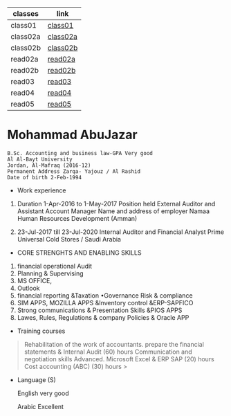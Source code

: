

| classes     | link   |
| -----------| -----------------------|
| class01    |[class01](class01.md)   |
| class02a   |[class02a](class02a.md) |
| class02b   |[class02b](class02b.md) |
| read02a    |[read02a](read02a.md)   |
| read02b    |[read02b](read02b.md)   |
| read03     |[read03](read03.md)     |
| read04     |[read04](read04.md)     |
| read05     |[read05](read05.md)     |

# Mohammad AbuJazar
```
B.Sc. Accounting and business law-GPA Very good
Al Al-Bayt University
Jordan, Al-Mafraq (2016-12)
Permanent Address Zarqa- Yajouz / Al Rashid
Date of birth 2-Feb-1994
```
* Work experience
1. Duration 1-Apr-2016 to 1-May-2017
Position held External Auditor and Assistant Account Manager
Name and address of
employer
Namaa Human Resources Development (Amman)

2. 23-Jul-2017 till 23-Jul-2020
Internal Auditor and Financial Analyst 
Prime Universal Cold Stores / Saudi  Arabia

* CORE STRENGHTS AND ENABLING SKILLS
1. financial operational Audit
2. Planning & Supervising 
3. MS OFFICE, 
4. Outlook 
5. financial reporting &Taxation •Governance Risk & compliance 
6. SIM APPS, MOZILLA APPS &Inventory control &ERP-SAPFICO
7. Strong communications & Presentation Skills &PIOS APPS
8. Lawes, Rules, Regulations & company Policies & Oracle APP

* Training courses 
> Rehabilitation of the work of accountants. prepare 
the financial statements & Internal Audit (60) hours
 Communication and negotiation skills Advanced.
 Microsoft Excel & ERP SAP (20) hours 
 Cost accounting (ABC) (30) hours >
 * Language (S)

    English very good 

    Arabic Excellent 